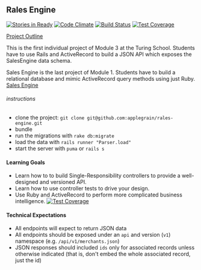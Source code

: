 ## Rales Engine

[![Stories in Ready](https://badge.waffle.io/applegrain/rales-engine.svg?label=ready&title=Ready)](http://waffle.io/applegrain/rales-engine) [![Code Climate](https://codeclimate.com/github/applegrain/rales-engine/badges/gpa.svg)](https://codeclimate.com/github/applegrain/rales-engine) [![Build Status](https://travis-ci.org/applegrain/rales-engine.svg?branch=master)](https://travis-ci.org/applegrain/rales-engine) [![Test Coverage](https://codeclimate.com/github/applegrain/rales-engine/badges/coverage.svg)](https://codeclimate.com/github/applegrain/rales-engine/coverage)

[Project Outline](https://github.com/turingschool/lesson_plans/blob/master/ruby_03-professional_rails_applications/rales_engine.md)

This is the first individual project of Module 3 at the Turing School. Students have to use Rails and ActiveRecord to build a JSON API which exposes the SalesEngine data schema.

Sales Engine is the last project of Module 1. Students have to build a relational database and mimic
ActiveRecord query methods using just Ruby. [Sales Engine](https://github.com/applegrain/sales_engine)

###### instructions
* clone the project: `git clone git@github.com:applegrain/rales-engine.git`
* bundle
* run the migrations with `rake db:migrate`
* load the data with `rails runner "Parser.load"`
* start the server with `puma` or `rails s`

#### Learning Goals

* Learn how to to build Single-Responsibility controllers to provide a well-designed and versioned API.
* Learn how to use controller tests to drive your design.
* Use Ruby and ActiveRecord to perform more complicated business intelligence.
 [![Test Coverage](https://codeclimate.com/github/applegrain/rales-engine/badges/coverage.svg)](https://codeclimate.com/github/applegrain/rales-engine/coverage)
#### Technical Expectations

* All endpoints will expect to return JSON data
* All endpoints should be exposed under an `api` and version (`v1`)
namespace (e.g. `/api/v1/merchants.json`)
* JSON responses should included `ids` only for associated records unless otherwise indicated (that is, don't embed the whole associated record, just the id)

